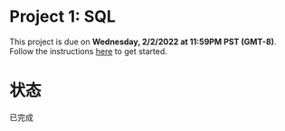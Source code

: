 # Project 1: SQL

This project is due on **Wednesday, 2/2/2022 at 11:59PM PST (GMT-8)**. Follow the instructions [here](https://cs186.gitbook.io/project/assignments/proj1) to get started.

# 状态
已完成
